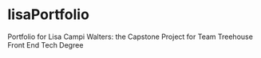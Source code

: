 # lisaPortfolio
Portfolio for Lisa Campi Walters: the Capstone Project for Team Treehouse Front End Tech Degree
